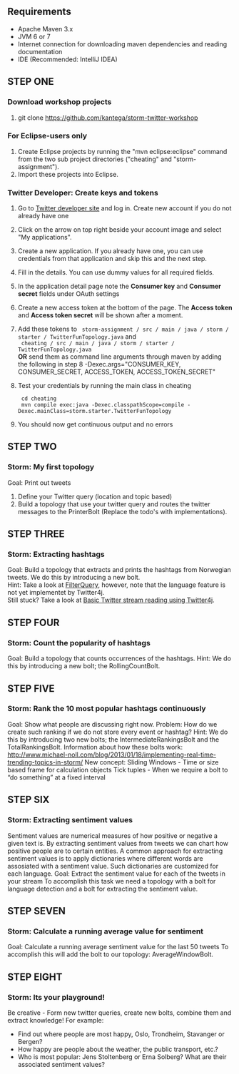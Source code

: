 ## Requirements ##
* Apache Maven 3.x
* JVM 6 or 7 
* Internet connection for downloading maven dependencies and reading documentation
* IDE (Recommended: IntelliJ IDEA)

## STEP ONE ##
### Download workshop projects
1. git clone https://github.com/kantega/storm-twitter-workshop

### For Eclipse-users only
1. Create Eclipse projects by running the "mvn eclipse:eclipse" command from the two sub project directories ("cheating" and "storm-assignment").
2. Import these projects into Eclipse.

### Twitter Developer: Create keys and tokens
1. Go to [Twitter developer site](https://dev.twitter.com) and log in. Create new account if you do not already have one
2. Click on the arrow on top right beside your account image and select "My applications".
3. Create a new application. If you already have one, you can use credentials from that application and skip this and the next step.
4. Fill in the details. You can use dummy values for all required fields.
5. In the application detail page note the **Consumer key** and **Consumer secret** fields under OAuth settings
6. Create a new access token at the bottom of the page. The **Access token** and **Access token secret** will be shown after a moment.
7. Add these tokens to
` storm-assignment / src / main / java / storm / starter / TwitterFunTopology.java` and  
` cheating / src / main / java / storm / starter / TwitterFunTopology.java`  
**OR** send them as command line arguments through maven by adding the following in step 8
         -Dexec.args="CONSUMER_KEY, CONSUMER_SECRET, ACCESS_TOKEN, ACCESS_TOKEN_SECRET" 
8. Test your credentials by running the main class in cheating

        cd cheating   
        mvn compile exec:java -Dexec.classpathScope=compile -Dexec.mainClass=storm.starter.TwitterFunTopology
        
9. You should now get continuous output and no errors

## STEP TWO ##
### Storm: My first topology
Goal: Print out tweets
1. Define your Twitter query (location and topic based)
2. Build a topology that use your twitter query and routes the twitter messages to the PrinterBolt (Replace the todo's with implementations).

## STEP THREE ##
### Storm: Extracting hashtags
Goal: Build a topology that extracts and prints the hashtags from Norwegian tweets. We do this by introducing a new bolt.  
Hint: Take a look at [FilterQuery](https://github.com/kantega/storm-twitter-workshop/wiki/Twitter-API-and-Twitter4j-Streaming-Resources), however, note that the language feature is not yet implementet by Twitter4j.  
Still stuck? Take a look at [Basic Twitter stream reading using Twitter4j](https://github.com/kantega/storm-twitter-workshop/wiki/Basic-Twitter-stream-reading-using-Twitter4j). 

## STEP FOUR ##
### Storm: Count the popularity of hashtags
Goal: Build a topology that counts occurrences of the hashtags.
Hint: We do this by introducing a new bolt; the RollingCountBolt.

## STEP FIVE ##
### Storm: Rank the 10 most popular hashtags continuously
Goal: Show what people are discussing right now.
Problem: How do we create such ranking if we do not store every event or hashtag?
Hint: We do this by introducing two new bolts; the IntermediateRankingsBolt and the TotalRankingsBolt.
Information about how these bolts work: http://www.michael-noll.com/blog/2013/01/18/implementing-real-time-trending-topics-in-storm/
New concept:
    Sliding Windows - Time or size based frame for calculation objects
    Tick tuples - When we require a bolt to “do something” at a fixed interval


## STEP SIX ##
### Storm: Extracting sentiment values
Sentiment values are numerical measures of how positive or negative a given text is. By extracting sentiment values from tweets we can chart how positive people are to certain entities.
A common approach for extracting sentiment values is to apply dictionaries where different words are assosiated  with a sentiment value. Such dictionaries are customized for each language.
Goal: Extract the sentiment value for each of the tweets in your stream
To accomplish this task we need a topology with a bolt for language detection and a bolt for extracting the sentiment value.

## STEP SEVEN ##
### Storm: Calculate a running average value for sentiment
Goal: Calculate a running average sentiment value for the last 50 tweets
To accomplish this will add the bolt to our topology: AverageWindowBolt.

## STEP EIGHT ##
### Storm: Its your playground!
Be creative - Form new twitter queries, create new bolts, combine them and extract knowledge!
For example:
* Find out where people are most happy, Oslo, Trondheim, Stavanger or Bergen?
* How happy are people about the weather, the public transport, etc.?
* Who is most popular: Jens Stoltenberg or Erna Solberg? What are their associated sentiment values?
